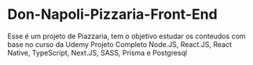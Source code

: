 # Don-Napoli-Pizzaria-Front-End
Esse é um projeto de Piazzaria, tem o objetivo estudar os conteudos com base no curso da Udemy Projeto Completo Node.JS, React.JS, React Native, TypeScript, Next.JS, SASS, Prisma e Postgresql

